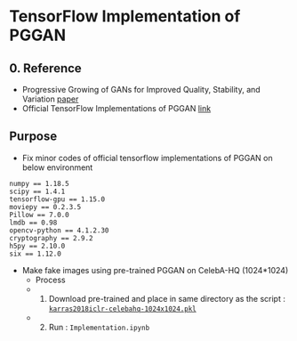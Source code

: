 # TensorFlow Implementation of PGGAN

## 0. Reference
- Progressive Growing of GANs for Improved Quality, Stability, and Variation [paper](https://arxiv.org/pdf/1710.10196.pdf)
- Official TensorFlow Implementations of PGGAN [link](https://github.com/tkarras/progressive_growing_of_gans)

## Purpose
- Fix minor codes of official tensorflow implementations of PGGAN on below environment

```
numpy == 1.18.5
scipy == 1.4.1
tensorflow-gpu == 1.15.0
moviepy == 0.2.3.5
Pillow == 7.0.0
lmdb == 0.98
opencv-python == 4.1.2.30
cryptography == 2.9.2
h5py == 2.10.0
six == 1.12.0
```

- Make fake images using pre-trained PGGAN on CelebA-HQ (1024*1024)
  * Process
  * 1. Download pre-trained and place in same directory as the script : [`karras2018iclr-celebahq-1024x1024.pkl`](https://drive.google.com/open?id=188K19ucknC6wg1R6jbuPEhTq9zoufOx4)
  * 2. Run : `Implementation.ipynb`
